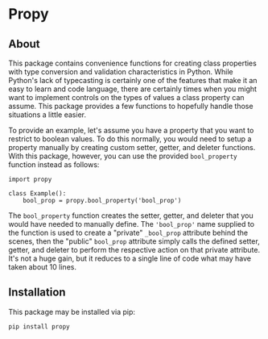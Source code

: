 # Propy

## About

This package contains convenience functions for creating class properties
with type conversion and validation characteristics in Python. While Python's
lack of typecasting is certainly one of the features that make it an easy to
learn and code language, there are certainly times when you might want
to implement controls on the types of values a class property can assume.
This package provides a few functions to hopefully handle those situations
a little easier.

To provide an example, let's assume you have a property that you want to restrict
to boolean values. To do this normally, you would need to setup a property
manually by creating custom setter, getter, and deleter functions. With this
package, however, you can use the provided `bool_property` function instead
as follows:

```
import propy

class Example():
    bool_prop = propy.bool_property('bool_prop')
```

The `bool_property` function creates the setter, getter, and deleter that you
would have needed to manually define. The `'bool_prop'` name supplied to the
function is used to create a "private" `_bool_prop` attribute behind the scenes,
then the "public" `bool_prop` attribute simply calls the defined setter, getter,
and deleter to perform the respective action on that private attribute.
It's not a huge gain, but it reduces to a single line of code what may
have taken about 10 lines.

## Installation
This package may be installed via pip:

```
pip install propy
```
